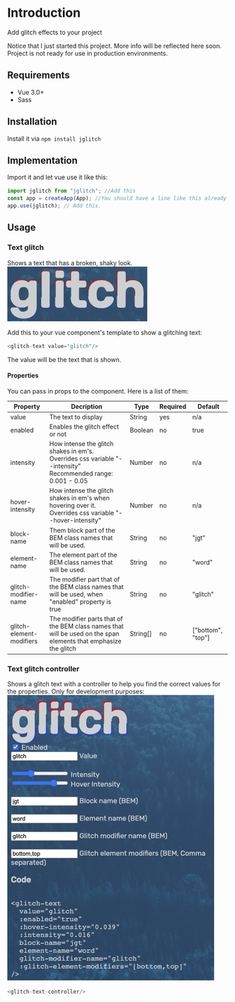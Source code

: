 # Introduction
Add glitch effects to your project

Notice that I just started this project. More info will be reflected here soon. Project is not ready for use in production environments.

## Requirements
- Vue 3.0+
- Sass

## Installation
Install it via ```npm install jglitch```

## Implementation
Import it and let vue use it like this:
```js
import jglitch from "jglitch"; //Add this
const app = createApp(App); //You should have a line like this already
app.use(jglitch); // Add this.
```

## Usage
### Text glitch
Shows a text that has a broken, shaky look.\
![Text glitch](./readme_assets/glitch_text.gif)

Add this to your vue component's template to show a glitching text:

```js
<glitch-text value="glitch"/>
```
The value will be the text that is shown.

#### Properties
You can pass in props to the component. Here is a list of them:

| Property                 | Decription                                                                                                      | Type     | Required | Default           |
|--------------------------|-----------------------------------------------------------------------------------------------------------------|----------|----------|-------------------|
| value                    | The text to display                                                                                             | String   | yes      | n/a               |
| enabled                  | Enables the glitch effect or not                                                                                | Boolean  | no       | true              |
| intensity                | How intense the glitch shakes in em's. Overrides css variable "--intensity" Recommended range: 0.001 - 0.05     | Number   | no       | n/a               |
| hover-intensity          | How intense the glitch shakes in em's when hovering over it. Overrides css variable "--hover-intensity"         | Number   | no       | n/a               |
| block-name               | Them block part of the BEM class names that will be used.                                                       | String   | no       | "jgt"             |
| element-name             | The element part of the BEM class names that will be used.                                                      | String   | no       | "word"            |
| glitch-modifier-name     | The modifier part that of the BEM class names that will be used, when "enabled" property is true                | String   | no       | "glitch"          |
| glitch-element-modifiers | The modifier parts that of the BEM class names that will be used on the span elements that emphasize the glitch | String[] | no       | ["bottom", "top"] |

### Text glitch controller
Shows a glitch text with a controller to help you find the correct values for the properties. Only for development purposes:\
![Text glitch controller](./readme_assets/controller.png)

```js
<glitch-text-controller/>
```
